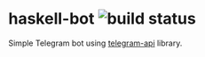 # haskell-bot ![build status](https://api.travis-ci.com/SeTSeR/haskell-bot.svg?branch=master)
Simple Telegram bot using [telegram-api](https://github.com/klappvisor/haskell-telegram-api) library.
